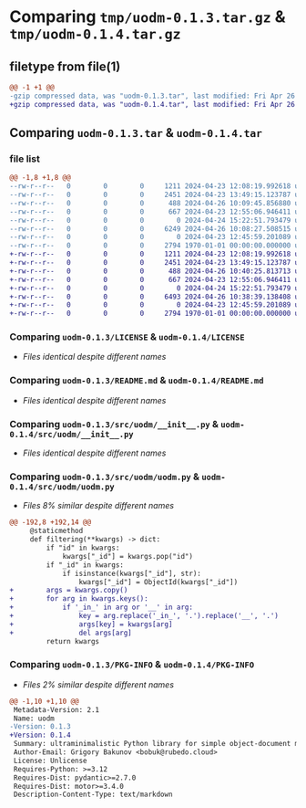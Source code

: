 # Comparing `tmp/uodm-0.1.3.tar.gz` & `tmp/uodm-0.1.4.tar.gz`

## filetype from file(1)

```diff
@@ -1 +1 @@
-gzip compressed data, was "uodm-0.1.3.tar", last modified: Fri Apr 26 10:09:45 2024, max compression
+gzip compressed data, was "uodm-0.1.4.tar", last modified: Fri Apr 26 10:40:25 2024, max compression
```

## Comparing `uodm-0.1.3.tar` & `uodm-0.1.4.tar`

### file list

```diff
@@ -1,8 +1,8 @@
--rw-r--r--   0        0        0     1211 2024-04-23 12:08:19.992618 uodm-0.1.3/LICENSE
--rw-r--r--   0        0        0     2451 2024-04-23 13:49:15.123787 uodm-0.1.3/README.md
--rw-r--r--   0        0        0      488 2024-04-26 10:09:45.856880 uodm-0.1.3/pyproject.toml
--rw-r--r--   0        0        0      667 2024-04-23 12:55:06.946411 uodm-0.1.3/src/uodm/__init__.py
--rw-r--r--   0        0        0        0 2024-04-24 15:22:51.793479 uodm-0.1.3/src/uodm/py.typed
--rw-r--r--   0        0        0     6249 2024-04-26 10:08:27.508515 uodm-0.1.3/src/uodm/uodm.py
--rw-r--r--   0        0        0        0 2024-04-23 12:45:59.201089 uodm-0.1.3/tests/__init__.py
--rw-r--r--   0        0        0     2794 1970-01-01 00:00:00.000000 uodm-0.1.3/PKG-INFO
+-rw-r--r--   0        0        0     1211 2024-04-23 12:08:19.992618 uodm-0.1.4/LICENSE
+-rw-r--r--   0        0        0     2451 2024-04-23 13:49:15.123787 uodm-0.1.4/README.md
+-rw-r--r--   0        0        0      488 2024-04-26 10:40:25.813713 uodm-0.1.4/pyproject.toml
+-rw-r--r--   0        0        0      667 2024-04-23 12:55:06.946411 uodm-0.1.4/src/uodm/__init__.py
+-rw-r--r--   0        0        0        0 2024-04-24 15:22:51.793479 uodm-0.1.4/src/uodm/py.typed
+-rw-r--r--   0        0        0     6493 2024-04-26 10:38:39.138408 uodm-0.1.4/src/uodm/uodm.py
+-rw-r--r--   0        0        0        0 2024-04-23 12:45:59.201089 uodm-0.1.4/tests/__init__.py
+-rw-r--r--   0        0        0     2794 1970-01-01 00:00:00.000000 uodm-0.1.4/PKG-INFO
```

### Comparing `uodm-0.1.3/LICENSE` & `uodm-0.1.4/LICENSE`

 * *Files identical despite different names*

### Comparing `uodm-0.1.3/README.md` & `uodm-0.1.4/README.md`

 * *Files identical despite different names*

### Comparing `uodm-0.1.3/src/uodm/__init__.py` & `uodm-0.1.4/src/uodm/__init__.py`

 * *Files identical despite different names*

### Comparing `uodm-0.1.3/src/uodm/uodm.py` & `uodm-0.1.4/src/uodm/uodm.py`

 * *Files 8% similar despite different names*

```diff
@@ -192,8 +192,14 @@
     @staticmethod
     def filtering(**kwargs) -> dict:
         if "id" in kwargs:
             kwargs["_id"] = kwargs.pop("id")
         if "_id" in kwargs:
             if isinstance(kwargs["_id"], str):
                 kwargs["_id"] = ObjectId(kwargs["_id"])
+        args = kwargs.copy()
+        for arg in kwargs.keys():
+            if '_in_' in arg or '__' in arg:
+                key = arg.replace('_in_', '.').replace('__', '.')
+                args[key] = kwargs[arg]
+                del args[arg]
         return kwargs
```

### Comparing `uodm-0.1.3/PKG-INFO` & `uodm-0.1.4/PKG-INFO`

 * *Files 2% similar despite different names*

```diff
@@ -1,10 +1,10 @@
 Metadata-Version: 2.1
 Name: uodm
-Version: 0.1.3
+Version: 0.1.4
 Summary: ultraminimalistic Python library for simple object-document mappint for asyncronous mongodb
 Author-Email: Grigory Bakunov <bobuk@rubedo.cloud>
 License: Unlicense
 Requires-Python: >=3.12
 Requires-Dist: pydantic>=2.7.0
 Requires-Dist: motor>=3.4.0
 Description-Content-Type: text/markdown
```

